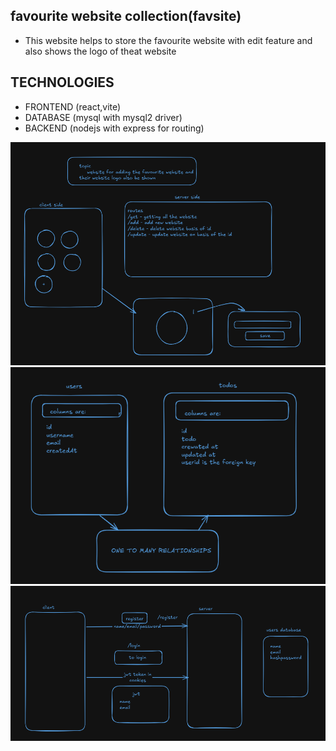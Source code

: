 ## favourite website collection(favsite)
- This website helps to store the favourite website with edit feature and also shows the logo of theat website

## TECHNOLOGIES
- FRONTEND (react,vite)
- DATABASE (mysql with mysql2 driver)
- BACKEND (nodejs with express for routing)

<img src="./archtecture/design.png">
<img src="./archtecture/design1.png">
<img src="./archtecture/design2.png">